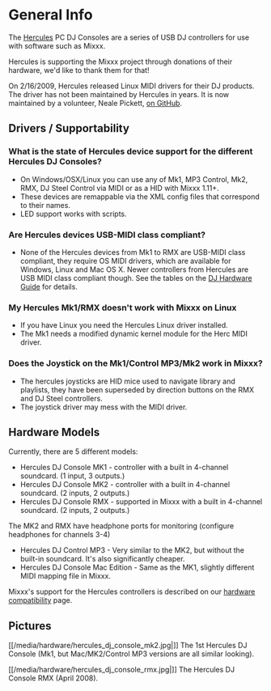 # General Info

The [Hercules](http://www.hercules.com/us/) PC DJ Consoles are a series
of USB DJ controllers for use with software such as Mixxx.

Hercules is supporting the Mixxx project through donations of their
hardware, we'd like to thank them for that\!

On 2/16/2009, Hercules released Linux MIDI drivers for their DJ
products. The driver has not been maintained by Hercules in years. It is
now maintained by a volunteer, Neale Pickett, [on
GitHub](https://github.com/nealey/hdjd).

## Drivers / Supportability

### What is the state of Hercules device support for the different Hercules DJ Consoles?

  - On Windows/OSX/Linux you can use any of Mk1, MP3 Control, Mk2, RMX,
    DJ Steel Control via MIDI or as a HID with Mixxx 1.11+. 
  - These devices are remappable via the XML config files that
    correspond to their names. 
  - LED support works with scripts.

### Are Hercules devices USB-MIDI class compliant?

  - None of the Hercules devices from Mk1 to RMX are USB-MIDI class
    compliant, they require OS MIDI drivers, which are available for
    Windows, Linux and Mac OS X. Newer controllers from Hercules are USB
    MIDI class compliant though. See the tables on the [DJ Hardware
    Guide](hardware%20compatibility) for details.

### My Hercules Mk1/RMX doesn't work with Mixxx on Linux

  - If you have Linux you need the Hercules Linux driver installed. 
  - The Mk1 needs a modified dynamic kernel module for the Herc MIDI
    driver.

### Does the Joystick on the Mk1/Control MP3/Mk2 work in Mixxx?

  - The hercules joysticks are HID mice used to navigate library and
    playlists, they have been superseded by direction buttons on the RMX
    and DJ Steel controllers.
  - The joystick driver may mess with the MIDI driver.

## Hardware Models

Currently, there are 5 different models:

  - Hercules DJ Console MK1 - controller with a built in 4-channel
    soundcard. (1 input, 3 outputs.) 
  - Hercules DJ Console MK2 - controller with a built in 4-channel
    soundcard. (2 inputs, 2 outputs.) 
  - Hercules DJ Console RMX - supported in Mixxx with a built in
    4-channel soundcard. (2 inputs, 2 outputs.)

The MK2 and RMX have headphone ports for monitoring (configure
headphones for channels 3-4)

  - Hercules DJ Control MP3 - Very similar to the MK2, but without the
    built-in soundcard. It's also significantly cheaper.
  - Hercules DJ Console Mac Edition - Same as the MK1, slightly
    different MIDI mapping file in Mixxx.

Mixxx's support for the Hercules controllers is described on our
[hardware compatibility](hardware_compatibility) page.

## Pictures

[[/media/hardware/hercules_dj_console_mk2.jpg|]] The 1st Hercules DJ Console
(Mk1, but Mac/MK2/Control MP3 versions are all similar looking).

[[/media/hardware/hercules_dj_console_rmx.jpg|]] The Hercules DJ Console RMX
(April 2008).
